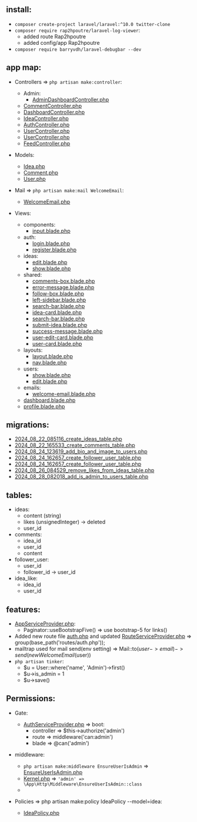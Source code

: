 ## install:
- `composer create-project laravel/laravel:^10.0 twitter-clone`
- `composer require rap2hpoutre/laravel-log-viewer`:
  - added route Rap2hpoutre
  - added config/app Rap2hpoutre
- `composer require barryvdh/laravel-debugbar --dev`

## app map:
- Controllers => `php artisan make:controller`:
  - Admin:
    - [AdminDashboardController.php](app%2FHttp%2FControllers%2FAdmin%2FAdminDashboardController.php)
  - [CommentController.php](app%2FHttp%2FControllers%2FCommentController.php)
  - [DashboardController.php](app%2FHttp%2FControllers%2FDashboardController.php)
  - [IdeaController.php](app%2FHttp%2FControllers%2FIdeaController.php)
  - [AuthController.php](app%2FHttp%2FControllers%2FAuthController.php)
  - [UserController.php](app%2FHttp%2FControllers%2FUserController.php)
  - [UserController.php](app%2FHttp%2FControllers%2FUserController.php)
  - [FeedController.php](app%2FHttp%2FControllers%2FFeedController.php)
- Models:
  - [Idea.php](app%2FModels%2FIdea.php)
  - [Comment.php](app%2FModels%2FComment.php)
  - [User.php](app%2FModels%2FUser.php)
- Mail => `php artisan make:mail WelcomeEmail`:
  - [WelcomeEmail.php](app%2FMail%2FWelcomeEmail.php)

  

- Views:
  - components:
    - [input.blade.php](resources%2Fviews%2Fcomponents%2Finput.blade.php)
  - auth:
    - [login.blade.php](resources%2Fviews%2Fauth%2Flogin.blade.php)
    - [register.blade.php](resources%2Fviews%2Fauth%2Fregister.blade.php)
  - ideas:
    - [edit.blade.php](resources%2Fviews%2Fideas%2Fedit.blade.php)
    - [show.blade.php](resources%2Fviews%2Fideas%2Fshow.blade.php)
  - shared:
    - [comments-box.blade.php](resources%2Fviews%2Fshared%2Fcomments-box.blade.php)
    - [error-message.blade.php](resources%2Fviews%2Fshared%2Ferror-message.blade.php)
    - [follow-box.blade.php](resources%2Fviews%2Fshared%2Ffollow-box.blade.php)
    - [left-sidebar.blade.php](resources%2Fviews%2Fshared%2Fleft-sidebar.blade.php)
    - [search-bar.blade.php](resources%2Fviews%2Fshared%2Fsearch-bar.blade.php)
    - [idea-card.blade.php](resources%2Fviews%2Fshared%2Fidea-card.blade.php)
    - [search-bar.blade.php](resources%2Fviews%2Fshared%2Fsearch-bar.blade.php)
    - [submit-idea.blade.php](resources%2Fviews%2Fshared%2Fsubmit-idea.blade.php)
    - [success-message.blade.php](resources%2Fviews%2Fshared%2Fsuccess-message.blade.php)
    - [user-edit-card.blade.php](resources%2Fviews%2Fshared%2Fuser-edit-card.blade.php)
    - [user-card.blade.php](resources%2Fviews%2Fshared%2Fuser-card.blade.php)
  - layouts:
    - [layout.blade.php](resources%2Fviews%2Flayouts%2Flayout.blade.php)
    - [nav.blade.php](resources%2Fviews%2Flayouts%2Fnav.blade.php)
  - users:
    - [show.blade.php](resources%2Fviews%2Fusers%2Fshow.blade.php)
    - [edit.blade.php](resources%2Fviews%2Fusers%2Fedit.blade.php)
  - emails:
    - [welcome-email.blade.php](resources%2Fviews%2Femails%2Fwelcome-email.blade.php)
  - [dashboard.blade.php](resources%2Fviews%2Fdashboard.blade.php)
  - [profile.blade.php](resources%2Fviews%2Fprofile.blade.php)

## migrations:
- [2024_08_22_085116_create_ideas_table.php](database%2Fmigrations%2F2024_08_22_085116_create_ideas_table.php)
- [2024_08_22_165533_create_comments_table.php](database%2Fmigrations%2F2024_08_22_165533_create_comments_table.php)
- [2024_08_24_123619_add_bio_and_image_to_users.php](database%2Fmigrations%2F2024_08_24_123619_add_bio_and_image_to_users.php)
- [2024_08_24_162657_create_follower_user_table.php](database%2Fmigrations%2F2024_08_24_162657_create_follower_user_table.php)
- [2024_08_24_162657_create_follower_user_table.php](database%2Fmigrations%2F2024_08_24_162657_create_follower_user_table.php)
- [2024_08_26_084529_remove_likes_from_ideas_table.php](database%2Fmigrations%2F2024_08_26_084529_remove_likes_from_ideas_table.php)
- [2024_08_28_082018_add_is_admin_to_users_table.php](database%2Fmigrations%2F2024_08_28_082018_add_is_admin_to_users_table.php)

## tables:
- ideas:
  - content (string)
  - likes (unsignedInteger) -> deleted
  - user_id
- comments:
  - idea_id
  - user_id
  - content
- follower_user:
  - user_id
  - follower_id -> user_id
- idea_like:
  - idea_id
  - user_id

## features:
- [AppServiceProvider.php](app%2FProviders%2FAppServiceProvider.php):
  - Paginator::useBootstrapFive() => use bootstrap-5 for links()
- Added new route file [auth.php](routes%2Fauth.php) and updated [RouteServiceProvider.php](app%2FProviders%2FRouteServiceProvider.php) => group(base_path('routes/auth.php'));
- mailtrap used for mail send(env setting) => Mail::to($user->email)->send(new WelcomeEmail($user))
- `php artisan tinker`:
  - $u = User::where('name', 'Admin')->first()  
  - $u->is_admin = 1
  - $u->save()

## Permissions:
- Gate:
  - [AuthServiceProvider.php](app%2FProviders%2FAuthServiceProvider.php) => boot:
    - controller => $this->authorize('admin')
    - route => middleware('can:admin')
    - blade => @can('admin')

- middleware:
  - `php artisan make:middleware EnsureUserIsAdmin` => [EnsureUserIsAdmin.php](app%2FHttp%2FMiddleware%2FEnsureUserIsAdmin.php)
  - [Kernel.php](app%2FHttp%2FKernel.php) => `'admin' => \App\Http\Middleware\EnsureUserIsAdmin::class`
  - 
- Policies => php artisan make:policy IdeaPolicy --model=idea:
  - [IdeaPolicy.php](app%2FPolicies%2FIdeaPolicy.php)